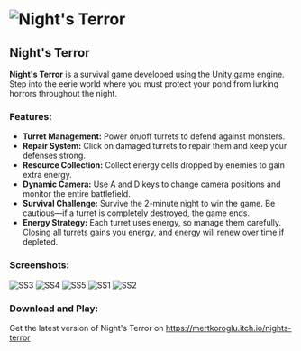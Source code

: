 # ![Night's Terror](https://github.com/mertkoroglu/Night-s-Terror/assets/83218456/0c27e0f6-53d9-4f94-a9c2-53b24e1bb58b)

## Night's Terror

**Night's Terror** is a survival game developed using the Unity game engine. Step into the eerie world where you must protect your pond from lurking horrors throughout the night.

### Features:

- **Turret Management:** Power on/off turrets to defend against monsters.
- **Repair System:** Click on damaged turrets to repair them and keep your defenses strong.
- **Resource Collection:** Collect energy cells dropped by enemies to gain extra energy.
- **Dynamic Camera:** Use A and D keys to change camera positions and monitor the entire battlefield.
- **Survival Challenge:** Survive the 2-minute night to win the game. Be cautious—if a turret is completely destroyed, the game ends.
- **Energy Strategy:** Each turret uses energy, so manage them carefully. Closing all turrets gains you energy, and energy will renew over time if depleted.

### Screenshots:

![SS3](https://github.com/mertkoroglu/Night-s-Terror/assets/83218456/50be2e9d-a03d-4dc6-b792-1ae9f5f64641)
![SS4](https://github.com/mertkoroglu/Night-s-Terror/assets/83218456/c999dc54-229c-4b99-abc5-1a3c77b969df)
![SS5](https://github.com/mertkoroglu/Night-s-Terror/assets/83218456/1082a1be-1835-465a-ac48-cfc6ac39a6e9)
![SS1](https://github.com/mertkoroglu/Night-s-Terror/assets/83218456/501c28de-c3a5-4100-8f6c-1eb4c4561304)
![SS2](https://github.com/mertkoroglu/Night-s-Terror/assets/83218456/59279c0e-062e-4c3a-89ce-af7c6b18823b)

### Download and Play:

Get the latest version of Night's Terror on https://mertkoroglu.itch.io/nights-terror
